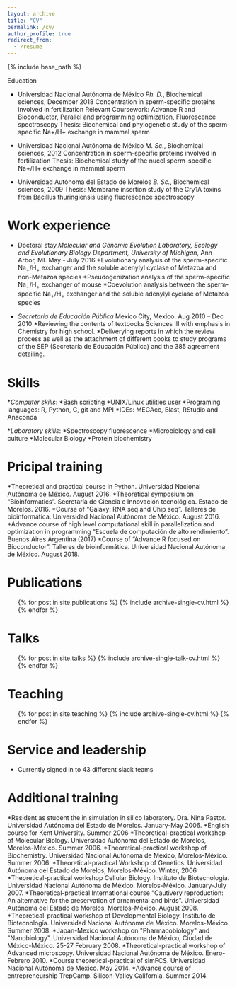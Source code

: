 ```yaml
---
layout: archive
title: "CV"
permalink: /cv/
author_profile: true
redirect_from:
  - /resume
---
```


{% include base_path %}

Education

* Universidad Nacional Autónoma de México
_Ph. D._, Biochemical sciences, December 2018
Concentration in sperm-specific proteins involved in fertilization
Relevant Coursework: Advance R and Bioconductor, Parallel and programming optimization, Fluorescence spectroscopy
Thesis: Biochemical and phylogenetic study of the sperm-specific Na+/H+ exchange in mammal sperm

* Universidad Nacional Autónoma de México
_M. Sc._, Biochemical sciences, 2012
Concentration in sperm-specific proteins involved in fertilization
Thesis: Biochemical study of the nucel sperm-specific Na+/H+ exchange in mammal sperm

* Universidad Autónoma del Estado de Morelos
_B. Sc._, Biochemical sciences, 2009
Thesis: Membrane insertion study of the Cry1A toxins from Bacillus thuringiensis using fluorescence spectroscopy

Work experience
======

* Doctoral stay,_Molecular and Genomic Evolution Laboratory, Ecology and Evolutionary Biology Department, University of Michigan_, Ann Arbor, MI. May - July 2016
  *Evolutionary analysis of the sperm-specific Na<sub>+</sub>/H<sub>+</sub> exchanger and the soluble adenylyl cyclase of Metazoa and non-Metazoa species
  *Pseudogenization analysis of the sperm-specific Na<sub>+</sub>/H<sub>+</sub> exchanger of mouse
  *Coevolution analysis between the sperm-specific Na<sub>+</sub>/H<sub>+</sub> exchanger and the soluble adenylyl cyclase of Metazoa species

* _Secretaría de Educación Pública_ Mexico City, Mexico. Aug 2010 – Dec 2010
  *Reviewing the contents of textbooks Sciences III with emphasis in Chemistry for high school.
  *Deliverying reports in which the review process as well as the attachment of different books to study programs of the SEP (Secretaría de Educación Pública) and the 385 agreement detailing.

Skills
======
*_Computer skills_:
  *Bash scripting
  *UNIX/Linux utilities user
  *Programing languages: R, Python, C, git and MPI
  *IDEs: MEGAcc, Blast, RStudio and Anaconda

*_Laboratory skills_:
  *Spectroscopy fluorescence
  *Microbiology and cell culture
  *Molecular Biology
  *Protein biochemistry

Pricipal training
=======
*Theoretical and practical course in Python. Universidad Nacional Autónoma de México. August 2016.
*Theoretical symposium on “Bioinformatics”. Secretaría de Ciencia e Innovación tecnológica.  Estado de Morelos. 2016.
*Course of “Galaxy: RNA seq and Chip seq”. Talleres de bioinformática. Universidad Nacional Autónoma de México. August 2016.
*Advance course of high level computational skill in parallelization and optimization in programming “Escuela de computación de alto rendimiento”. Buenos Aires Argentina (2017)
*Course of “Advance R focused on Bioconductor”. Talleres de bioinformática. Universidad Nacional Autónoma de México. August 2018.

Publications
======
  <ul>{% for post in site.publications %}
    {% include archive-single-cv.html %}
  {% endfor %}</ul>

Talks
======
  <ul>{% for post in site.talks %}
    {% include archive-single-talk-cv.html %}
  {% endfor %}</ul>

Teaching
======
  <ul>{% for post in site.teaching %}
    {% include archive-single-cv.html %}
  {% endfor %}</ul>

Service and leadership
======
* Currently signed in to 43 different slack teams

Additional training
======
*Resident as student the in simulation in silico laboratory. Dra. Nina Pastor. Universidad Autónoma del Estado de Morelos. January-May 2006.
*English course for Kent University. Summer 2006
*Theoretical-practical workshop of Molecular Biology. Universidad Autónoma del Estado de Morelos, Morelos-México. Summer 2006.
*Theoretical-practical workshop of Biochemistry. Universidad Nacional Autónoma de México, Morelos-México. Summer 2006.
*Theoretical-practical Workshop of Genetics. Universidad Autónoma del Estado de Morelos, Morelos-México. Winter, 2006
*Theoretical-practical workshop Cellular Biology. Instituto de Biotecnología. Universidad Nacional Autónoma de México. Morelos-México. January-July 2007.
*Theoretical-practical International course “Cautivery reproduction: An alternative for the preservation of ornamental and birds”. Universidad Autónoma del Estado de Morelos, Morelos-México. August 2008.
*Theoretical-practical workshop  of Developmental Biology. Instituto de Biotecnología. Universidad Nacional Autónoma de México. Morelos-México. Summer 2008.
*Japan-Mexico workshop on "Pharmacobiology" and "Nanobiology". Universidad Nacional Autónoma de México, Ciudad de México-México. 25-27 February 2008.
*Theoretical-practical workshop of Advanced microscopy. Universidad Nacional Autónoma de México. Enero-Febrero 2010.
*Course theoretical-practical of simFCS. Universidad Nacional Autónoma de México. May 2014.
*Advance course of entrepreneurship TrepCamp. Silicon-Valley California. Summer 2014.
